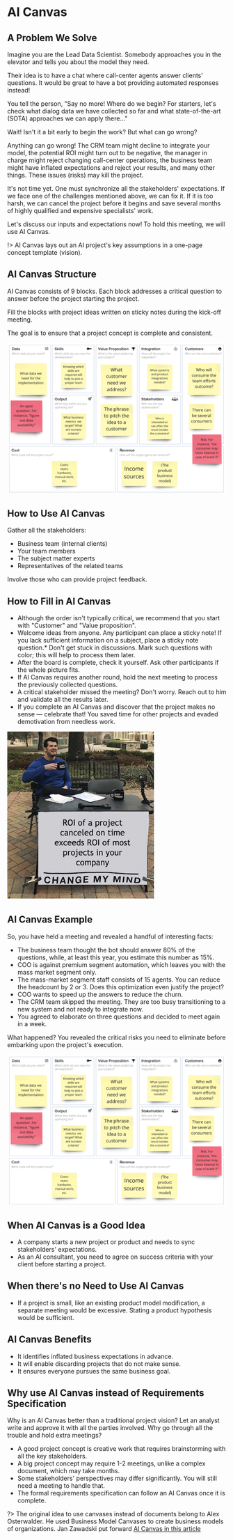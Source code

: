 # AI Canvas

## A Problem We Solve

Imagine you are the Lead Data Scientist. Somebody approaches you in the elevator and tells you about the model they need.

Their idea is to have a chat where call-center agents answer clients' questions. It would be great to have a bot providing automated responses instead!

You tell the person, "Say no more! Where do we begin? For starters, let's check what dialog data we have collected so far and what state-of-the-art (SOTA) approaches we can apply there..."

Wait! Isn't it a bit early to begin the work? But what can go wrong?

Anything can go wrong! The CRM team might decline to integrate your model, the potential ROI might turn out to be negative, the manager in charge might reject changing call-center operations, the business team might have inflated expectations and reject your results, and many other things. These issues (risks) may kill the project.

It's not time yet. One must synchronize all the stakeholders' expectations. If we face one of the challenges mentioned above, we can fix it. If it is too harsh, we can cancel the project before it begins and save several months of highly qualified and expensive specialists' work.

Let's discuss our inputs and expectations now! To hold this meeting, we will use AI Canvas.

!> AI Canvas lays out an AI project's key assumptions in a one-page concept template (vision).

## AI Canvas Structure

AI Canvas consists of 9 blocks. Each block addresses a critical question to answer before the project starting the project.

Fill the blocks with project ideas written on sticky notes during the kick-off meeting.

The goal is to ensure that a project concept is complete and consistent.

![AI Canvas Structure](_images/aicanvas-structure.png)

## How to Use AI Canvas

Gather all the stakeholders:

* Business team (internal clients)
* Your team members
* The subject matter experts
* Representatives of the related teams

Involve those who can provide project feedback.

## How to Fill in AI Canvas

* Although the order isn't typically critical, we recommend that you start with "Customer" and "Value proposition".
* Welcome ideas from anyone. Any participant can place a sticky note!
If you lack sufficient information on a subject, place a sticky note question.* Don't get stuck in discussions. Mark such questions with color; this will help to process them later.
* After the board is complete, check it yourself. Ask other participants if the whole picture fits.
* If AI Canvas requires another round, hold the next meeting to process the previously collected questions.
* A critical stakeholder missed the meeting? Don't worry. Reach out to him and validate all the results later.
* If you complete an AI Canvas and discover that the project makes no sense — celebrate that! You saved time for other projects and evaded demotivation from needless work.

![Change my mind!](_images/aicanvas-meme.png)

## AI Canvas Example

So, you have held a meeting and revealed a handful of interesting facts:

* The business team thought the bot should answer 80% of the questions, while, at least this year, you estimate this number as 15%.
* COO is against premium segment automation, which leaves you with the mass market segment only.
* The mass-market segment staff consists of 15 agents. You can reduce the headcount by 2 or 3. Does this optimization even justify the project?
* COO wants to speed up the answers to reduce the churn.
* The CRM team skipped the meeting. They are too busy transitioning to a new system and not ready to integrate now.
* You agreed to elaborate on three questions and decided to meet again in a week.

What happened? You revealed the critical risks you need to eliminate before embarking upon the project's execution.

![AI Canvas Structure](_images/aicanvas-structure.png)

## When AI Canvas is a Good Idea

* A company starts a new project or product and needs to sync stakeholders' expectations.
* As an AI consultant, you need to agree on success criteria with your client before starting a project.

## When there's no Need to Use AI Canvas

* If a project is small, like an existing product model modification, a separate meeting would be excessive. Stating a product hypothesis would be sufficient.

## AI Canvas Benefits

* It identifies inflated business expectations in advance. 
* It will enable discarding projects that do not make sense.
* It ensures everyone pursues the same business goal.

## Why use AI Canvas instead of Requirements Specification

Why is an AI Canvas better than a traditional project vision? Let an analyst write and approve it with all the parties involved. Why go through all the trouble and hold extra meetings?

* A good project concept is creative work that requires brainstorming with all the key stakeholders.
* A big project concept may require 1-2 meetings, unlike a complex document, which may take months.
* Some stakeholders' perspectives may differ significantly. You will still need a meeting to handle that.
* The formal requirements specification can follow an AI Canvas once it is complete.

?> The original idea to use canvases instead of documents belong to Alex Osterwalder. He used Business Model Canvases to create business models of organizations. Jan Zawadski put forward [AI Canvas in this article](https://towardsdatascience.com/introducing-the-ai-project-canvas-e88e29eb7024)
